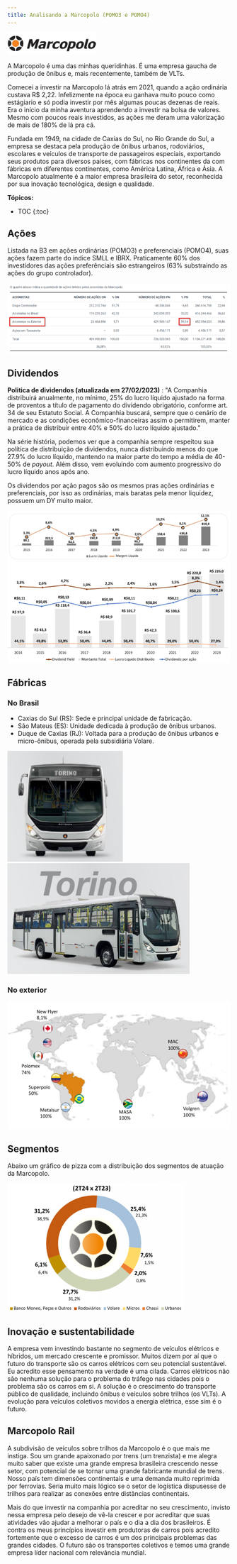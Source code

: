 ```yaml
---
title: Analisando a Marcopolo (POMO3 e POMO4)
---
```


![Logo da Marcopolo](pomo-logo.png)

A Marcopolo é uma das minhas queridinhas. É uma empresa gaucha de produção de ônibus e, mais recentemente, também de VLTs.

Comecei a investir na Marcopolo lá atrás em 2021, quando a ação ordinária custava R$ 2,22. Infelizmente na época eu ganhava muito pouco como estágiario e só podia investir por mês algumas poucas dezenas de reais. Era o início da minha aventura aprendendo a investir na bolsa de valores. Mesmo com poucos reais investidos, as ações me deram uma valorização de mais de 180% de lá pra cá.

Fundada em 1949, na cidade de Caxias do Sul, no Rio Grande do Sul, a empresa se destaca pela produção de ônibus urbanos, rodoviários, escolares e veículos de transporte de passageiros especiais, exportando seus produtos para diversos países, com fábricas nos continentes da com fábricas em diferentes continentes, como América Latina, África e Ásia. A Marcopolo atualmente é a maior empresa brasileira do setor, reconhecida por sua inovação tecnológica, design e qualidade.

**Tópicos:**
* TOC
{:toc}

## Ações

Listada na B3 em ações ordinárias (POMO3) e preferenciais (POMO4), suas ações fazem parte do índice SMLL e IBRX. Praticamente 60% dos investidores das ações preferênciais são estrangeiros (63% substraindo as ações do grupo controlador).

![Composição acionária](POMO_acoes.png)

## Dividendos

**Politica de dividendos (atualizada em 27/02/2023)**
: "A Companhia distribuirá anualmente, no mínimo, 25% do lucro líquido ajustado na forma de proventos a título de pagamento do dividendo obrigatório, conforme art. 34 de seu Estatuto Social. A Companhia buscará, sempre que o cenário de mercado e as condições econômico-financeiras assim o permitirem, manter a prática de distribuir entre 40% e 50% do lucro líquido ajustado."

Na série história, podemos ver que a companhia sempre respeitou sua política de distribuição de dividendos, nunca distribuindo menos do que 27.9% do lucro líquido, mantendo na maior parte do tempo a média de 40-50% de _payout_. Além disso, vem evoluindo com aumento progressivo do lucro líquido anos após ano.

Os dividendos por ação pagos são os mesmos pras ações ordinárias e preferenciais, por isso as ordinárias, mais baratas pela menor liquidez, possuem um DY muito maior.

![Evolução do lucro líquido](LL.png)
![Evolução do payout e dividendos](dividendos.png)

## Fábricas

### No Brasil

* Caxias do Sul (RS): Sede e principal unidade de fabricação.
* São Mateus (ES): Unidade dedicada à produção de ônibus urbanos.
* Duque de Caxias (RJ): Voltada para a produção de ônibus urbanos e micro-ônibus, operada pela subsidiária Volare.

![Torino de frente](torino_frente.png)
![Torino de lado](torino_lado.png)

### No exterior

![Distribuição no exterior](fabricas-exterior.png)

## Segmentos

Abaixo um gráfico de pizza com a distribuição dos segmentos de atuação da Marcopolo.

![Segmentos](segmentos.png)

## Inovação e sustentabilidade

A empresa vem investindo bastante no segmento de veículos elétricos e híbridos, um mercado crescente e promissor. Muitos dizem por aí que o futuro do transporte são os carros elétricos com seu potencial sustentável. Eu acredito esse pensamento na verdade é uma cilada. Carros elétricos não são nenhuma solução para o problema do tráfego nas cidades pois o problema são os carros em si. A solução é o crescimento do transporte público de qualidade, incluindo ônibus e veículos sobre trilhos (os VLTs). A evolução para veículos coletivos movidos a energia elétrica, esse sim é o futuro.

## Marcopolo Rail

A subdivisão de veículos sobre trilhos da Marcopolo é o que mais me instiga. Sou um grande apaixonado por trens (um trenzista) e me alegra muito saber que existe uma grande empresa brasileira crescendo nesse setor, com potencial de se tornar uma grande fabricante mundial de trens. Nosso país tem dimensões continentais e uma demanda muito reprimida por ferrovias. Seria muito mais lógico se o setor de logística dispusesse de trilhos para realizar as conexões entre distâncias continentais.


Mais do que investir na companhia por acreditar no seu crescimento, invisto nessa empresa pelo desejo de vê-la crescer e por acreditar que suas atividades vão ajudar a melhorar o país e o dia a dia dos brasileiros. É contra os meus princípios investir em produtoras de carros pois acredito fortemente que o excesso de carros é um dos principais problemas das grandes cidades. O futuro são os transportes coletivos e temos uma grande empresa líder nacional com relevância mundial.
